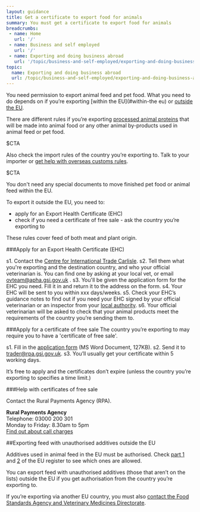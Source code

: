 ```yaml
---
layout: guidance
title: Get a certificate to export food for animals
summary: You must get a certificate to export food for animals
breadcrumbs:
 - name: Home
   url: '/'
 - name: Business and self employed
   url: '/'
 - name: Exporting and doing business abroad
   url: '/topic/business-and-self-employed/exporting-and-doing-business-abroad.html'  
topic:
  name: Exporting and doing business abroad
  url: /topic/business-and-self-employed/exporting-and-doing-business-abroad.html
---
```


You need permission to export animal feed and pet food. What you need to do depends on if you’re exporting [within the EU](#within-the eu) or [outside the EU](#outside-the-eu).

There are different rules if you’re exporting [processed animal proteins](https://govuk-import-export.herokuapp.com/guidance/get-a-licence-to-export-furs-skins-and-other-animal-products.html) that will be made into animal food or any other animal by-products used in animal feed or pet food.

$CTA

Also check the import rules of the country you’re exporting to. Talk to your importer or [get help with overseas customs rules](/answer/choosing-export-market-ukti.html).

$CTA

You don't need any special documents to move finished pet food or animal feed within the EU.

To export it outside the EU, you need to:

- apply for an Export Health Certificate (EHC)
- check if you need a certificate of free sale - ask the country you’re exporting to
 
These rules cover feed of both meat and plant origin.

###Apply for an Export Health Certificate (EHC)

s1. Contact the [Centre for International Trade Carlisle](/government/organisations/animal-and-plant-health-agency/about/access-and-opening#centre-for-international-trade-carlisle).
s2. Tell them what you're exporting and the destination country, and who your official veterinarian is. You can find one by asking at your local vet, or email <ovteam@apha.gsi.gov.uk> .
s3. You'll be given the application form for the EHC you need. Fill it in and return it to the address on the form.
s4. Your EHC will be sent to you within xxx days/weeks.
s5. Check your EHC’s guidance notes to find out if you need your EHC signed by your official veterinarian or an inspector from your [local authority](/local-council). 
s6. Your official veterinarian will be asked to check that your animal products meet the requirements of the country you’re sending them to.



###Apply for a certificate of free sale
The country you’re exporting to may require you to have a 'certificate of free sale'.

s1. Fill in the [application form](https://www.gov.uk/government/uploads/system/uploads/attachment_data/file/484868/COFSApplicationExportNonEUFeeding_v2.0.doc) (MS Word Document, 127KB).
s2. Send it to <trader@rpa.gsi.gov.uk>. 
s3. You’ll usually get your certificate within 5 working days.

It’s free to apply and the certificates don’t expire (unless the country you’re exporting to specifies a time limit.)

###Help with certificates of free sale

Contact the Rural Payments Agency (RPA).

**Rural Payments Agency**         
Telephone: 03000 200 301  
Monday to Friday: 8.30am to 5pm  
[Find out about call charges](/call-charges)    

##Exporting feed with unauthorised additives outside the EU

Additives used in animal feed in the EU must be authorised. Check [part 1](http://ec.europa.eu/food/safety/docs/animal-feed-eu-reg-comm_register_feed_additives_1831-03.pdf) and [2](http://ec.europa.eu/food/safety/docs/animal-feed-eu-reg-comm_register_feed_additives_1831-03_annex2.pdf) of the EU register to see which ones are allowed.

You can export feed with unauthorised additives (those that aren’t on the lists) outside the EU if you get authorisation from the country you’re exporting to.

If you’re exporting via another EU country, you must also [contact the Food Standards Agency and Veterinary Medicines Directorate](https://www.food.gov.uk/business-industry/farmingfood/animalfeed/animalfeedlegislation/export-unauthorised-feed).
